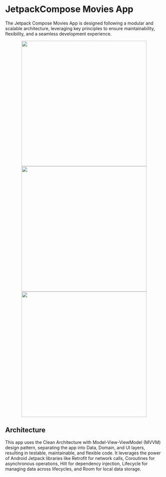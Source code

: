 # JetpackCompose Movies App
The Jetpack Compose Movies App is designed following a modular and scalable architecture, leveraging key principles to ensure maintainability, flexibility, and a seamless development experience.  
 <div>
 <p align="center">
  <img src="https://github.com/Riadh233/JetpackComposeMoviesApp/assets/78601101/42bb98eb-181a-448d-ad4d-ca66a9056f44"height="400" >
  <img src="https://github.com/Riadh233/JetpackComposeMoviesApp/assets/78601101/58f7376d-5e00-4c9a-8a63-ed3f3a0a3f24" height="400" >
  <img src="https://github.com/Riadh233/JetpackComposeMoviesApp/assets/78601101/90f508d5-c791-4ea8-9773-81ff99c6fb68" height="400" >
 
 <div>

  
   ## Architecture 
This app uses the Clean Architecture with Model-View-ViewModel (MVVM) design pattern, separating the app into Data, Domain, and UI layers, resulting in testable, maintainable, and flexible code. It leverages the power of Android Jetpack libraries like Retrofit for network calls, Coroutines for asynchronous operations, Hilt for dependency injection, Lifecycle for managing data across lifecycles, and Room for local data storage.

  
